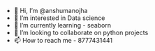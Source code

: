 - 👋 Hi, I’m @anshumanojha
- 👀 I’m interested in Data science
- 🌱 I’m currently learning - seaborn
- 💞️ I’m looking to collaborate on  python projects
- 📫 How to reach me - 8777431441 

<!---
anshumanojha/anshumanojha is a ✨ special ✨ repository because its `README.md` (this file) appears on your GitHub profile.
You can click the Preview link to take a look at your changes.
--->
